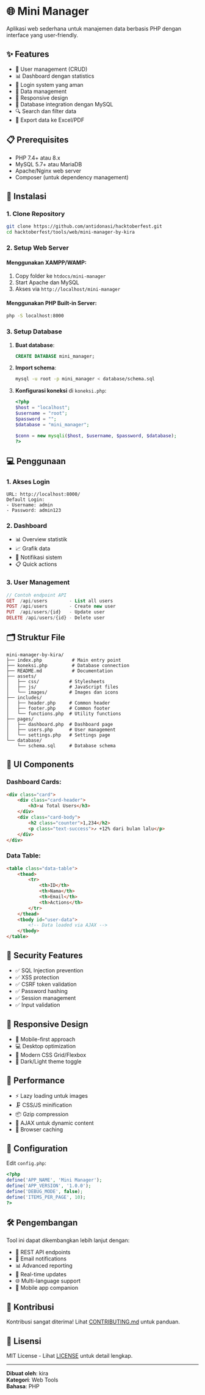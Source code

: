 # 🌐 Mini Manager

Aplikasi web sederhana untuk manajemen data berbasis PHP dengan interface yang user-friendly.

## ✨ Features
- 👥 User management (CRUD)
- 📊 Dashboard dengan statistics
- 🔐 Login system yang aman
- 📝 Data management
- 📱 Responsive design
- 💾 Database integration dengan MySQL
- 🔍 Search dan filter data
- 📄 Export data ke Excel/PDF

## 📋 Prerequisites
- PHP 7.4+ atau 8.x
- MySQL 5.7+ atau MariaDB
- Apache/Nginx web server
- Composer (untuk dependency management)

## 🚀 Instalasi

### 1. Clone Repository
```bash
git clone https://github.com/antidonasi/hacktoberfest.git
cd hacktoberfest/tools/web/mini-manager-by-kira
```

### 2. Setup Web Server

#### Menggunakan XAMPP/WAMP:
1. Copy folder ke `htdocs/mini-manager`
2. Start Apache dan MySQL
3. Akses via `http://localhost/mini-manager`

#### Menggunakan PHP Built-in Server:
```bash
php -S localhost:8000
```

### 3. Setup Database
1. **Buat database**:
   ```sql
   CREATE DATABASE mini_manager;
   ```

2. **Import schema**:
   ```bash
   mysql -u root -p mini_manager < database/schema.sql
   ```

3. **Konfigurasi koneksi** di `koneksi.php`:
   ```php
   <?php
   $host = "localhost";
   $username = "root"; 
   $password = "";
   $database = "mini_manager";
   
   $conn = new mysqli($host, $username, $password, $database);
   ?>
   ```

## 💻 Penggunaan

### 1. Akses Login
```
URL: http://localhost:8000/
Default Login:
- Username: admin
- Password: admin123
```

### 2. Dashboard
- 📊 Overview statistik
- 📈 Grafik data
- 🔔 Notifikasi sistem
- 📋 Quick actions

### 3. User Management
```php
// Contoh endpoint API
GET  /api/users        - List all users
POST /api/users        - Create new user  
PUT  /api/users/{id}   - Update user
DELETE /api/users/{id} - Delete user
```

## 🗂️ Struktur File

```
mini-manager-by-kira/
├── index.php           # Main entry point
├── koneksi.php         # Database connection
├── README.md           # Documentation
├── assets/
│   ├── css/           # Stylesheets
│   ├── js/            # JavaScript files
│   └── images/        # Images dan icons
├── includes/
│   ├── header.php     # Common header
│   ├── footer.php     # Common footer
│   └── functions.php  # Utility functions
├── pages/
│   ├── dashboard.php  # Dashboard page
│   ├── users.php      # User management
│   └── settings.php   # Settings page
└── database/
    └── schema.sql     # Database schema
```

## 🎨 UI Components

### Dashboard Cards:
```html
<div class="card">
    <div class="card-header">
        <h3>📊 Total Users</h3>
    </div>
    <div class="card-body">
        <h2 class="counter">1,234</h2>
        <p class="text-success">↗️ +12% dari bulan lalu</p>
    </div>
</div>
```

### Data Table:
```html
<table class="data-table">
    <thead>
        <tr>
            <th>ID</th>
            <th>Nama</th>
            <th>Email</th>
            <th>Actions</th>
        </tr>
    </thead>
    <tbody id="user-data">
        <!-- Data loaded via AJAX -->
    </tbody>
</table>
```

## 🔐 Security Features

- ✅ SQL Injection prevention
- ✅ XSS protection 
- ✅ CSRF token validation
- ✅ Password hashing
- ✅ Session management
- ✅ Input validation

## 📱 Responsive Design

- 📱 Mobile-first approach
- 💻 Desktop optimization
- 🎨 Modern CSS Grid/Flexbox
- 🌙 Dark/Light theme toggle

## 🚀 Performance

- ⚡ Lazy loading untuk images
- 🗜️ CSS/JS minification
- 📦 Gzip compression
- 🔄 AJAX untuk dynamic content
- 💾 Browser caching

## 🔧 Configuration

Edit `config.php`:
```php
<?php
define('APP_NAME', 'Mini Manager');
define('APP_VERSION', '1.0.0');
define('DEBUG_MODE', false);
define('ITEMS_PER_PAGE', 10);
?>
```

## 🛠️ Pengembangan

Tool ini dapat dikembangkan lebih lanjut dengan:
- 🔗 REST API endpoints
- 📧 Email notifications
- 📊 Advanced reporting
- 🔄 Real-time updates
- 🌐 Multi-language support
- 📱 Mobile app companion

## 🤝 Kontribusi

Kontribusi sangat diterima! Lihat [CONTRIBUTING.md](../../../CONTRIBUTING.md) untuk panduan.

## 📄 Lisensi

MIT License - Lihat [LICENSE](../../../LICENSE) untuk detail lengkap.

---
**Dibuat oleh**: kira  
**Kategori**: Web Tools  
**Bahasa**: PHP

